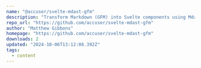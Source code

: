 ```yaml
---
name: "@accuser/svelte-mdast-gfm"
description: "Transform Markdown (GFM) into Svelte components using Mdast."
repo_url: "https://github.com/accuser/svelte-mdast-gfm"
author: "Matthew Gibbons"
homepage: "https://github.com/accuser/svelte-mdast-gfm"
downloads: 2
updated: "2024-10-06T13:12:08.392Z"
tags: 
  - content
---
```

